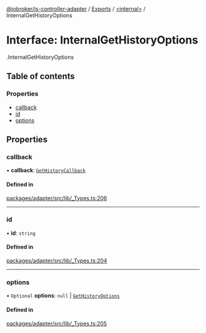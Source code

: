 [@iobroker/js-controller-adapter](../README.md) / [Exports](../modules.md) / [<internal\>](../modules/internal_.md) / InternalGetHistoryOptions

# Interface: InternalGetHistoryOptions

[<internal>](../modules/internal_.md).InternalGetHistoryOptions

## Table of contents

### Properties

- [callback](internal_.InternalGetHistoryOptions.md#callback)
- [id](internal_.InternalGetHistoryOptions.md#id)
- [options](internal_.InternalGetHistoryOptions.md#options)

## Properties

### callback

• **callback**: [`GetHistoryCallback`](../modules/internal_.md#gethistorycallback)

#### Defined in

[packages/adapter/src/lib/_Types.ts:206](https://github.com/ioBroker/ioBroker.js-controller/blob/eaf12470/packages/adapter/src/lib/_Types.ts#L206)

___

### id

• **id**: `string`

#### Defined in

[packages/adapter/src/lib/_Types.ts:204](https://github.com/ioBroker/ioBroker.js-controller/blob/eaf12470/packages/adapter/src/lib/_Types.ts#L204)

___

### options

• `Optional` **options**: ``null`` \| [`GetHistoryOptions`](internal_.GetHistoryOptions.md)

#### Defined in

[packages/adapter/src/lib/_Types.ts:205](https://github.com/ioBroker/ioBroker.js-controller/blob/eaf12470/packages/adapter/src/lib/_Types.ts#L205)
